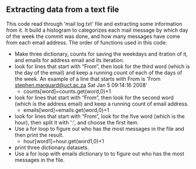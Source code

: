 ## Extracting data from a text file
This code read through 'mail log.txt' file and extracting some information from it. 
It build a histogram to categorizes each mail message by which day of the week the commit was done, and how many messages have come from each email address.
The order of functions used in this code:
* Make three dictionary, counts for saving the weekdays and itration of it, and emails for address email and its iteration.
* look for lines that start with “From”, then look for the third word (which is the day of the email) and keep a running count of each of the days of the week. An example of a line that starts with From is 'From stephen.marquard@uct.ac.za Sat Jan  5 09:14:16 2008'
  * counts[word]=counts.get(word,0)+1
* look for lines that start with “From”, then look for the second word (which is the address email) and keep a running count of email address.
  * emails[word]=emails.get(word,0)+1
* look for lines that start with “From”, look for the five word (which is the hour), then split it with ':', and choose the first item.
* Use a for loop to figure out who has the most messages in the file and then print the result.
  * hour[word1]=hour.get(word1,0)+1
* print three dictionary datasets.
* Use a for loop with emails dictionary to to figure out who has the most messages in the file.
